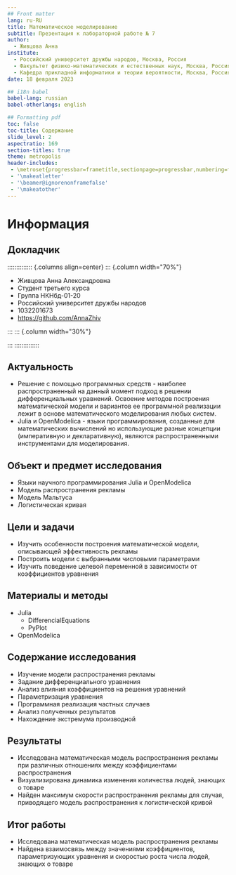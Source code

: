 ```yaml
---
## Front matter
lang: ru-RU
title: Математическое моделирование
subtitle: Презентация к лабораторной работе № 7
author:
  - Живцова Анна
institute:
  - Российский университет дружбы народов, Москва, Россия
  - Факультет физико-математических и естественных наук, Москва, Россия
  - Кафедра прикладной информатики и теории вероятности, Москва, Россия
date: 18 февраля 2023

## i18n babel
babel-lang: russian
babel-otherlangs: english

## Formatting pdf
toc: false
toc-title: Содержание
slide_level: 2
aspectratio: 169
section-titles: true
theme: metropolis
header-includes:
 - \metroset{progressbar=frametitle,sectionpage=progressbar,numbering=fraction}
 - '\makeatletter'
 - '\beamer@ignorenonframefalse'
 - '\makeatother'
---
```


# Информация

## Докладчик

:::::::::::::: {.columns align=center}
::: {.column width="70%"}

  * Живцова Анна Александровна
  * Студент третьего курса
  * Группа НКНбд-01-20
  * Российский университет дружбы народов
  * 1032201673
  * <https://github.com/AnnaZhiv>

:::
::: {.column width="30%"}

:::
::::::::::::::

## Актуальность

- Решение с помощью программных средств - наиболее распространенный на данный момент подход в решении дифференциальных уравнений. Освоение методов построения математической модели и вариантов ее программной реализации лежит в основе математического моделирования любых систем.         
- Julia и OpenModelica - языки программирования, созданные для математических вычислений но использующие разные концепции (императивную и декларативную), являются распространенными инструментами для моделирования.         

## Объект и предмет исследования

- Языки научного программирования Julia и OpenModelica     
- Модель распространения рекламы    
- Модель Мальтуса               
- Логистическая кривая    

## Цели и задачи

- Изучить особенности построения математической модели, описывающей эффективность рекламы       
- Построить модели с выбранными числовыми параметрами    
- Изучить поведение целевой переменной в зависимости от коэффициентов уравнения                  

## Материалы и методы

- Julia    
  - DifferencialEquations    
  - PyPlot    
- OpenModelica            

## Содержание исследования

- Изучение модели распространения рекламы    
- Задание дифференциального уравнения    
- Анализ влияния коэффициентов на решения уравнений    
- Параметризация уравнения    
- Программная реализация частных случаев    
- Анализ полученных результатов    
- Нахождение экстремума производной    


## Результаты

- Исследована математическая модель распространения рекламы при различных отношениях между коэффициентами распространения   
- Визуализирована динамика изменения количества людей, знающих о товаре         
- Найден максимум скорости распространения рекламы для случая, приводящего модель распространения к логистической кривой            

## Итог работы

- Исследована математическая модель распространения рекламы    
- Найдена взаимосвязь между значениями коэффициентов, параметризующих уравнения и скоростью роста числа людей, знающих о товаре      






